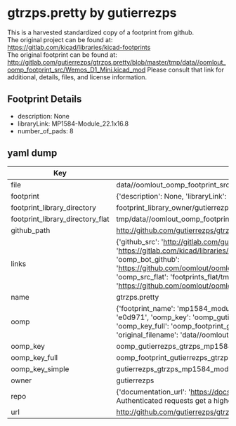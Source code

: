 # gtrzps.pretty by gutierrezps  
This is a harvested standardized copy of a footprint from github.  
The original project can be found at:  
https://gitlab.com/kicad/libraries/kicad-footprints  
The original footprint can be found at:
http://gitlab.com/gutierrezps/gtrzps.pretty/blob/master/tmp/data//oomlout_oomp_footprint_src/Wemos_D1_Mini.kicad_mod
Please consult that link for additional, details, files, and license information.  
## Footprint Details
* description: None  
* libraryLink: MP1584-Module_22.1x16.8  
* number_of_pads: 8  
## yaml dump  
| Key | Value |  
| --- | --- |  
| file | data//oomlout_oomp_footprint_src/gtrzps.pretty/MP1584-Module_B22.1x16.8mm.kicad_mod |  
| footprint | {'description': None, 'libraryLink': 'MP1584-Module_22.1x16.8', 'number_of_pads': 8} |  
| footprint_library_directory | footprint_library_owner/gutierrezps_gtrzps.pretty |  
| footprint_library_directory_flat | tmp/data//oomlout_oomp_footprint_src/footprints_flat/gutierrezps_gtrzps_mp1584_module_b22_1x16_8mm/working |  
| github_path | http://github.com/gutierrezps/gtrzps.pretty/blob/master/tmp/data//oomlout_oomp_footprint_src/MP1584-Module_B22.1x16.8mm.kicad_mod |  
| links | {'github_src': 'http://gitlab.com/gutierrezps/gtrzps.pretty/blob/master/tmp/data//oomlout_oomp_footprint_src/Wemos_D1_Mini.kicad_mod', 'github_src_repo': 'https://gitlab.com/kicad/libraries/kicad-footprints', 'oomp_bot': 'tmp/data//oomlout_oomp_footprint_src/footprints/gutierrezps_gtrzps_mp1584_module_b22_1x16_8mm/working', 'oomp_bot_github': 'https://github.com/oomlout/oomlout_oomp_footprint_bot/tree/main/tmp/data//oomlout_oomp_footprint_src/footprints/gutierrezps_gtrzps_mp1584_module_b22_1x16_8mm/working', 'oomp_src_flat': 'footprints_flat/tmp/data//oomlout_oomp_footprint_src/footprints_flat/gutierrezps_gtrzps_mp1584_module_b22_1x16_8mm/working', 'oomp_src_flat_github': 'https://github.com/oomlout/oomlout_oomp_footprint_src/tree/main/tmp/data//oomlout_oomp_footprint_src/footprints_flat/gutierrezps_gtrzps_mp1584_module_b22_1x16_8mm/working'} |  
| name | gtrzps.pretty |  
| oomp | {'footprint_name': 'mp1584_module_b22_1x16_8mm', 'library_name': 'gtrzps', 'md5': 'e0d971fe24370f7114fd5aea48419100', 'md5_10': 'e0d971fe24', 'md5_5': 'e0d97', 'md5_6': 'e0d971', 'oomp_key': 'oomp_gutierrezps_gtrzps_mp1584_module_b22_1x16_8mm', 'oomp_key_extra': 'oomp_footprint_gutierrezps_gtrzps_mp1584_module_b22_1x16_8mm', 'oomp_key_full': 'oomp_footprint_gutierrezps_gtrzps_mp1584_module_b22_1x16_8mm_e0d971', 'oomp_key_simple': 'gutierrezps_gtrzps_mp1584_module_b22_1x16_8mm', 'original_filename': 'data//oomlout_oomp_footprint_src/gtrzps.pretty/MP1584-Module_B22.1x16.8mm.kicad_mod', 'owner_name': 'gutierrezps'} |  
| oomp_key | oomp_gutierrezps_gtrzps_mp1584_module_b22_1x16_8mm |  
| oomp_key_full | oomp_footprint_gutierrezps_gtrzps_mp1584_module_b22_1x16_8mm |  
| oomp_key_simple | gutierrezps_gtrzps_mp1584_module_b22_1x16_8mm |  
| owner | gutierrezps |  
| repo | {'documentation_url': 'https://docs.github.com/rest/overview/resources-in-the-rest-api#rate-limiting', 'message': "API rate limit exceeded for 84.66.142.224. (But here's the good news: Authenticated requests get a higher rate limit. Check out the documentation for more details.)"} |  
| url | http://github.com/gutierrezps/gtrzps.pretty |  

